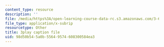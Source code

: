 ```yaml
---
content_type: resource
description: ''
file: /media/https%3A/open-learning-course-data-rc.s3.amazonaws.com/3-60-symmetry-structure-and-tensor-properties-of-materials-fall-2005/98d50b545a0b55649574608300584ea3_pi1IagGYJ3E.vtt
file_type: application/x-subrip
resourcetype: Other
title: 3play caption file
uid: 98d50b54-5a0b-5564-9574-608300584ea3
---
```

